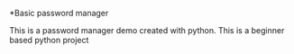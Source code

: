 *Basic password manager

This is a password manager demo created with python. This is a beginner based python project